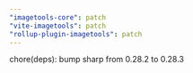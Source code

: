 ```yaml
---
"imagetools-core": patch
"vite-imagetools": patch
"rollup-plugin-imagetools": patch
---
```


chore(deps): bump sharp from 0.28.2 to 0.28.3
